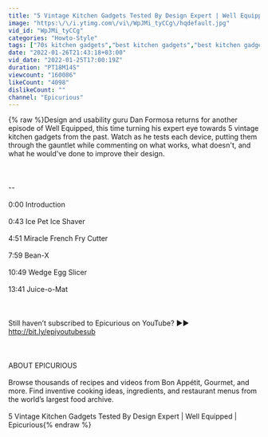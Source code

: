 ```yaml
---
title: "5 Vintage Kitchen Gadgets Tested By Design Expert | Well Equipped | Epicurious"
image: "https:\/\/i.ytimg.com\/vi\/WpJMi_tyCCg\/hqdefault.jpg"
vid_id: "WpJMi_tyCCg"
categories: "Howto-Style"
tags: ["70s kitchen gadgets","best kitchen gadgets","best kitchen gadgets 2022"]
date: "2022-01-26T21:43:18+03:00"
vid_date: "2022-01-25T17:00:19Z"
duration: "PT18M14S"
viewcount: "160086"
likeCount: "4098"
dislikeCount: ""
channel: "Epicurious"
---
```

{% raw %}Design and usability guru Dan Formosa returns for another episode of Well Equipped, this time turning his expert eye towards 5 vintage kitchen gadgets from the past. Watch as he tests each device, putting them through the gauntlet while commenting on what works, what doesn't, and what he would've done to improve their design.<br /><br /><br /><br />--<br /><br />0:00 Introduction<br /><br />0:43 Ice Pet Ice Shaver<br /><br />4:51 Miracle French Fry Cutter<br /><br />7:59 Bean-X<br /><br />10:49 Wedge Egg Slicer<br /><br />13:41 Juice-o-Mat<br /><br /><br /><br />Still haven’t subscribed to Epicurious on YouTube? ►► <a rel="nofollow" target="blank" href="http://bit.ly/epiyoutubesub">http://bit.ly/epiyoutubesub</a><br /><br /><br /><br />ABOUT EPICURIOUS<br /><br />Browse thousands of recipes and videos from Bon Appétit, Gourmet, and more. Find inventive cooking ideas, ingredients, and restaurant menus from the world’s largest food archive.<br /><br />5 Vintage Kitchen Gadgets Tested By Design Expert | Well Equipped | Epicurious{% endraw %}

